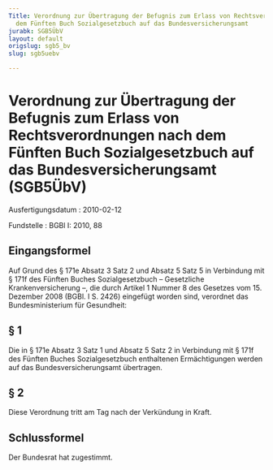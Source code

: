```yaml
---
Title: Verordnung zur Übertragung der Befugnis zum Erlass von Rechtsverordnungen nach
  dem Fünften Buch Sozialgesetzbuch auf das Bundesversicherungsamt
jurabk: SGB5ÜbV
layout: default
origslug: sgb5_bv
slug: sgb5uebv

---
```


# Verordnung zur Übertragung der Befugnis zum Erlass von Rechtsverordnungen nach dem Fünften Buch Sozialgesetzbuch auf das Bundesversicherungsamt (SGB5ÜbV)

Ausfertigungsdatum
:   2010-02-12

Fundstelle
:   BGBl I: 2010, 88


## Eingangsformel

Auf Grund des § 171e Absatz 3 Satz 2 und Absatz 5 Satz 5 in Verbindung
mit § 171f des Fünften Buches Sozialgesetzbuch – Gesetzliche
Krankenversicherung –, die durch Artikel 1 Nummer 8 des Gesetzes vom
15\. Dezember 2008 (BGBl. I S. 2426) eingefügt worden sind, verordnet
das Bundesministerium für Gesundheit:


## § 1

Die in § 171e Absatz 3 Satz 1 und Absatz 5 Satz 2 in Verbindung mit §
171f des Fünften Buches Sozialgesetzbuch enthaltenen Ermächtigungen
werden auf das Bundesversicherungsamt übertragen.


## § 2

Diese Verordnung tritt am Tag nach der Verkündung in Kraft.


## Schlussformel

Der Bundesrat hat zugestimmt.

